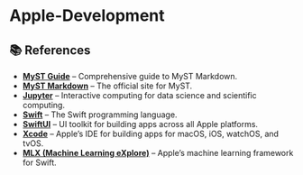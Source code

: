 # Apple-Development
## 📚 References

- **[MyST Guide](https://mystmd.org/guide)** – Comprehensive guide to MyST Markdown.
- **[MyST Markdown](https://mystmd.org)** – The official site for MyST.
- **[Jupyter](https://jupyter.org)** – Interactive computing for data science and scientific computing.
- **[Swift](https://swift.org)** – The Swift programming language.
- **[SwiftUI](https://developer.apple.com/documentation/swiftui)** – UI toolkit for building apps across all Apple platforms.
- **[Xcode](https://developer.apple.com/xcode)** – Apple’s IDE for building apps for macOS, iOS, watchOS, and tvOS.
- **[MLX (Machine Learning eXplore)](https://ml-explore.github.io/mlx/build/html/index.html)** – Apple’s machine learning framework for Swift.





























